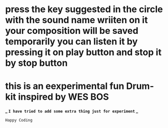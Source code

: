 # press the key suggested in the circle with the sound name wriiten on it your composition will be saved temporarily you can listen it by pressing it on play button and stop it by stop button

# this is an eexperimental fun Drum-kit inspired by WES BOS

**_ `I have tried to add some extra thing just for experiment` _**

`Happy Coding`
